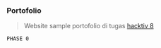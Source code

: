 ### Portofolio

> Website sample portofolio di tugas <a href="hacktiv8.com">hacktiv 8</a>

```
PHASE 0

```
